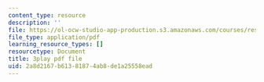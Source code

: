 ```yaml
---
content_type: resource
description: ''
file: https://ol-ocw-studio-app-production.s3.amazonaws.com/courses/res-18-009-learn-differential-equations-up-close-with-gilbert-strang-and-cleve-moler-fall-2015/2a8d2167b61381874ab8de1a25558ead_eeMJg4uI7o0.pdf
file_type: application/pdf
learning_resource_types: []
resourcetype: Document
title: 3play pdf file
uid: 2a8d2167-b613-8187-4ab8-de1a25558ead
---
```


